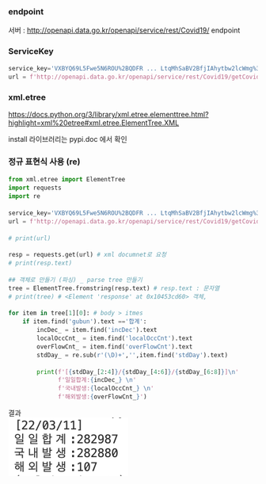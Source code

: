 ## 
### endpoint
서버 : http://openapi.data.go.kr/openapi/service/rest/Covid19/
endpoint

### ServiceKey
```python
service_key='VXBYQ69L5Fwe5N6ROU%2BQDFR ... LtqMhSaBV2BfjIAhytbw2lcWmg%3D%3D' # 일반 인증키 (Encoding)
url = f'http://openapi.data.go.kr/openapi/service/rest/Covid19/getCovid19SidoInfStateJson?ServiceKey={service_key}'
```
### xml.etree
https://docs.python.org/3/library/xml.etree.elementtree.html?highlight=xml%20etree#xml.etree.ElementTree.XML

install 라이브러리는 pypi.doc 에서 확인 

### 정규 표현식 사용 (re)

```python
from xml.etree import ElementTree
import requests
import re

service_key='VXBYQ69L5Fwe5N6ROU%2BQDFR ... LtqMhSaBV2BfjIAhytbw2lcWmg%3D%3D' # 일반 인증키 (Encoding)
url = f'http://openapi.data.go.kr/openapi/service/rest/Covid19/getCovid19SidoInfStateJson?ServiceKey={service_key}'

# print(url)

resp = requests.get(url) # xml documnet로 요청
# print(resp.text)

## 객체로 만들기 (파싱) _ parse tree 만들기
tree = ElementTree.fromstring(resp.text) # resp.text : 문자열
# print(tree) # <Element 'response' at 0x10453cd60> 객체,

for item in tree[1][0]: # body > itmes
    if item.find('gubun').text =='합계':
        incDec_ = item.find('incDec').text
        localOccCnt_ = item.find('localOccCnt').text
        overFlowCnt_ = item.find('overFlowCnt').text
        stdDay_ = re.sub(r'(\D)+','',item.find('stdDay').text)

        print(f'[{stdDay_[2:4]}/{stdDay_[4:6]}/{stdDay_[6:8]}]\n'
              f'일일합계:{incDec_} \n'
              f'국내발생:{localOccCnt_} \n'
              f'해외발생:{overFlowCnt_}')
```

결과<br>
![abc](../00_memo/imags/%EC%8A%A4%ED%81%AC%EB%A6%B0%EC%83%B7%202022-03-11%20%EC%98%A4%ED%9B%84%202.56.37.png)